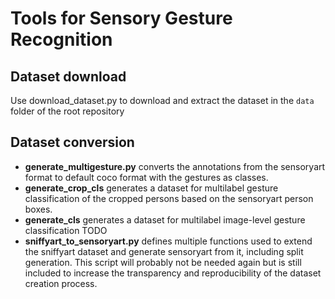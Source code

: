 # Tools for Sensory Gesture Recognition

## Dataset download
Use download_dataset.py to download and extract the dataset in the `data` folder of the root repository

## Dataset conversion
- **generate_multigesture.py** converts the annotations from the sensoryart format to default coco format with the gestures as classes.
- **generate_crop_cls** generates a dataset for multilabel gesture classification of the cropped persons based on the sensoryart person boxes.
- **generate_cls** generates a dataset for multilabel image-level gesture classification TODO
- **sniffyart_to_sensoryart.py** defines multiple functions used to extend the sniffyart dataset and generate sensoryart from it, including split generation. This script will probably not be needed again but is still included to increase the transparency and reproducibility of the dataset creation process.